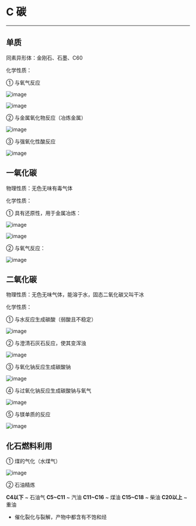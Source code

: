 ﻿# C 碳

---

## 单质

同素异形体：金刚石、石墨、C60

化学性质：

① 与氧气反应

![image](https://github.com/XwYuanzhang/Cloud-Note/blob/master/pics/Chem/碳与氧气的反应1.png)

![image](https://github.com/XwYuanzhang/Cloud-Note/blob/master/pics/Chem/碳与氧气的反应2.png)

② 与金属氧化物反应（冶炼金属）

![image](https://github.com/XwYuanzhang/Cloud-Note/blob/master/pics/Chem/碳与金属氧化物.png)

③ 与强氧化性酸反应

![image](https://github.com/XwYuanzhang/Cloud-Note/blob/master/pics/Chem/碳与强氧化性酸.png)

## 一氧化碳

物理性质：无色无味有毒气体

化学性质：

① 具有还原性，用于金属冶炼：

![image](https://github.com/XwYuanzhang/Cloud-Note/blob/master/pics/Chem/一氧化碳冶炼1.png)

![image](https://github.com/XwYuanzhang/Cloud-Note/blob/master/pics/Chem/一氧化碳冶炼2.png)

② 与氧气反应：

![image](https://github.com/XwYuanzhang/Cloud-Note/blob/master/pics/Chem/一氧化碳点燃.png)

## 二氧化碳

物理性质：无色无味气体，能溶于水，固态二氧化碳又叫干冰

化学性质：

① 与水反应生成碳酸（弱酸且不稳定）

![image](https://github.com/XwYuanzhang/Cloud-Note/blob/master/pics/Chem/二氧化碳溶于水.png)

② 与澄清石灰石反应，使其变浑浊

![image](https://github.com/XwYuanzhang/Cloud-Note/blob/master/pics/Chem/二氧化碳澄清石灰水.png)

③ 与氧化钠反应生成碳酸钠

![image](https://github.com/XwYuanzhang/Cloud-Note/blob/master/pics/Chem/二氧化碳与氧化钠.png)

④ 与过氧化钠反应生成碳酸钠与氧气

![image](https://github.com/XwYuanzhang/Cloud-Note/blob/master/pics/Chem/二氧化碳与过氧化钠.png)

⑤ 与镁单质的反应

![image](https://github.com/XwYuanzhang/Cloud-Note/blob/master/pics/Chem/镁在二氧化碳中燃烧.png)

## 化石燃料利用

① 煤的气化（水煤气）

![image](https://github.com/XwYuanzhang/Cloud-Note/blob/master/pics/Chem/煤的气化.png)

② 石油精炼

**C4以下** ~ 石油气
**C5~C11** ~ 汽油
**C11~C16** ~ 煤油
**C15~C18** ~ 柴油
**C20以上** ~ 重油
* 催化裂化与裂解，产物中都含有不饱和烃